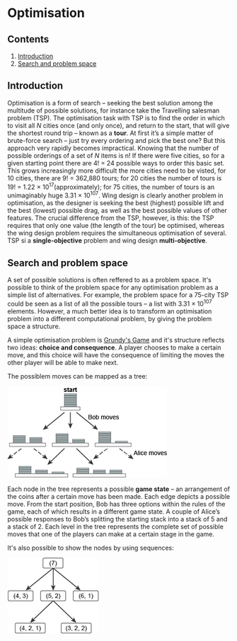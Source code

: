# Optimisation

## Contents

1. [Introduction](#Introduction)
2. [Search and problem space](#Search-and-problem-space)

## Introduction

Optimisation is a form of search – seeking the best solution among the multitude of possible solutions, for instance take the Travelling salesman problem (TSP). The optimisation task with TSP is to find the order in which to visit all _N_ cities once (and only once), and return to the start, that will give the shortest round trip – known as a **tour**. At first it’s a simple matter of brute-force search – just try every ordering and pick the best one? But this approach very rapidly becomes impractical. Knowing that the number of possible orderings of a set of _N_ items is n! If there were five cities, so for a given starting point there are 4! = 24 possible ways to order this basic set. This grows increasingly more difficult the more cities need to be visted, for 10 cities, there are 9! = 362,880 tours; for 20 cities the number of tours is 19! = 1.22 × 10<sup>17</sup>(approximately); for 75 cities, the number of tours is an unimaginably huge 3.31 × 10<sup>107</sup>. Wing design is clearly another problem in optimisation, as the designer is seeking the best (highest) possible lift and the best (lowest) possible drag, as well as the best possible values of other features. The crucial difference from the TSP, however, is this: the TSP requires that only one value (the length of the tour) be optimised, whereas the wing design problem requires the simultaneous optimisation of several. TSP si a **single-objective** problem and wing design **multi-objective**.

## Search and problem space

A set of possible solutions is often reffered to as a problem space. It's possible to think of the problem space for any optimisation problem as a simple list of alternatives. For example, the problem space for a 75-city TSP could be seen as a list of all the possible tours – a list with 3.31 × 10<sup>107</sup> elements. However, a much better idea is to transform an optimisation problem into a different computational problem, by giving the problem space a structure.


A simple optimisation problem is [Grundy's Game](https://en.wikipedia.org/wiki/Grundy%27s_game) and it's structure reflects two ideas: **choice and consequence**. A player chooses to make a certain move, and this choice will have the consequence of limiting the moves the other player will be able to make next.

The possiblem moves can be mapped as a tree:

![Grundy's Game moves](./images/GrundysGameMoves.png)

Each node in the tree represents a possible **game state** – an arrangement of the coins after a certain move has been made. Each edge depicts a possible move. From the start position, Bob has three options within the rules of the game, each of which results in a different game state. A couple of Alice’s possible responses to Bob’s splitting the starting stack into a stack of 5 and a stack of 2. Each level in the tree represents the complete set of possible moves that one of the players can make at a certain stage in the game.

It's also possible to show the nodes by using sequences:

![Seq](./images/GrundysGameSequences.png)